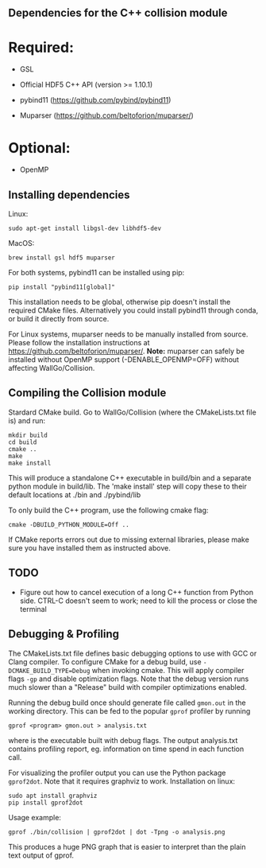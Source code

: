 ## Dependencies for the C++ collision module

# Required:

- GSL

- Official HDF5 C++ API (version >= 1.10.1) 

- pybind11 (https://github.com/pybind/pybind11)

- Muparser (https://github.com/beltoforion/muparser/)

# Optional: 

- OpenMP


## Installing dependencies


Linux:
```
sudo apt-get install libgsl-dev libhdf5-dev
```

MacOS: 
```
brew install gsl hdf5 muparser
```

For both systems, pybind11 can be installed using pip:
```
pip install "pybind11[global]"
```
This installation needs to be global, otherwise pip doesn't install the required CMake files. Alternatively you could install pybind11 through conda, or build it directly from source.


For Linux systems, muparser needs to be manually installed from source. Please follow the installation instructions at https://github.com/beltoforion/muparser/. **Note:** muparser can safely be installed without OpenMP support (-DENABLE_OPENMP=OFF) without affecting WallGo/Collision.


## Compiling the Collision module

Stardard CMake build. Go to WallGo/Collision (where the CMakeLists.txt file is) and run:

```
mkdir build
cd build
cmake ..
make
make install	
```

This will produce a standalone C++ executable in build/bin and a separate python module in build/lib. The 'make install' step will copy these to their default locations at ./bin and ./pybind/lib

To only build the C++ program, use the following cmake flag:

```
cmake -DBUILD_PYTHON_MODULE=Off ..
```

If CMake reports errors out due to missing external libraries, please make sure you have installed them as instructed above.

## TODO 

- Figure out how to cancel execution of a long C++ function from Python side. CTRL-C doesn't seem to work; need to kill the process or close the terminal


## Debugging & Profiling

The CMakeLists.txt file defines basic debugging options to use with GCC or Clang compiler. To configure CMake for a debug build, use ```-DCMAKE_BUILD_TYPE=Debug``` when invoking cmake. This will apply compiler flags ```-gp``` and disable optimization flags. Note that the debug version runs much slower than a "Release" build with compiler optimizations enabled.

Running the debug build once should generate file called ```gmon.out``` in the working directory. This can be fed to the popular ```gprof``` profiler by running 

```
gprof <program> gmon.out > analysis.txt
```
where <program> is the executable built with debug flags. The output analysis.txt contains profiling report, eg. information on time spend in each function call.

For visualizing the profiler output you can use the Python package ```gprof2dot```. Note that it requires graphviz to work. Installation on linux:

```
sudo apt install graphviz
pip install gprof2dot
```

Usage example:
```
gprof ./bin/collision | gprof2dot | dot -Tpng -o analysis.png
```
This produces a huge PNG graph that is easier to interpret than the plain text output of gprof.
